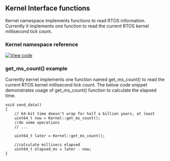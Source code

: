 ## Kernel Interface functions

Kernel namespace implements functions to read RTOS information. Currently it implements one function to read the current RTOS kernel millisecond tick count.

### Kernel namespace reference

[![View code](https://www.mbed.com/embed/?type=library)](http://os-doc-builder.test.mbed.com/docs/development/mbed-os-api-doxy/namespacertos_1_1Kernel.html)

### get_ms_count() example
Currently kernel implements one function named get_ms_count() to read the current RTOS kernel millisecond tick count.
The below code snippet demonstrates usage of get_ms_count() function to calculate the elapsed time.

```
void send_data()
{
    // 64-bit time doesn't wrap for half a billion years, at least
    uint64_t now = Kernel::get_ms_count();
    //do some operations
    // ...

    uint64_t later = Kernel::get_ms_count();

    //calculate millisecs elapsed
    uint64_t elapsed_ms = later - now;
}
```

